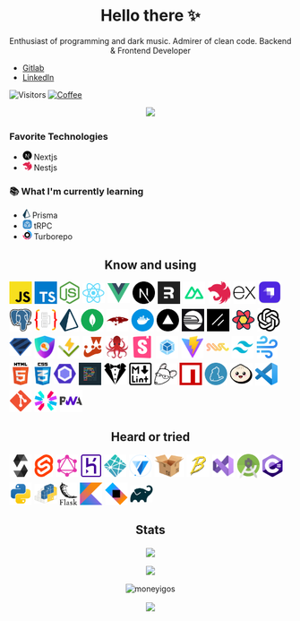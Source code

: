 <h1 align="center">Hello there ✨</h1>

<p align="center">
  Enthusiast of programming and dark music. Admirer of clean code. Backend & Frontend Developer

- [Gitlab](https://gitlab.com/Mnigos)
- [LinkedIn](https://www.linkedin.com/in/igor-makowski-b30684206)

![Visitors](https://komarev.com/ghpvc/?username=MoneyIgos) [![Coffee](https://badgen.net/badge/Buy%20Me/A%20Coffee/purple?icon=kofi)](https://www.buymeacoffee.com/mnigos)

</p>

<p align="center">
  <img src="https://github-profile-trophy.vercel.app/?username=Mnigos&theme=onedark">
</p>

### Favorite Technologies

- <img width="16" src="./assets/nextjs.png" alt="Next's logo" /> Nextjs
- <img width="16" src="./assets/nestjs.png" alt="Nest.js's logo" /> Nestjs

### 📚 What I'm currently learning

- <img height="16" src="./assets/prisma.png" alt="Prisma's logo" /> Prisma
- <img height="16" src="./assets/trpc.svg" alt="tRPC's logo" /> tRPC
- <img height="16" src="./assets/turbo.png" alt="Turborepo's logo" /> Turborepo

<h2 align="center">Know and using</h2>

<div style="display: flex; align-items: center; flex-wrap: wrap; gap: 5px">
<a title="Javascript" href="https://developer.mozilla.org/en-US/docs/Web/JavaScript">
  <img
    width="40"
    src="./assets/javascript.png"
    alt="Javascript's logo"
  />
</a>
<a title="Typescript" href="https://www.typescriptlang.org/">
  <img
    width="40"
    src="./assets/typescript.png"
    alt="Typescript's logo"
  />
</a>
<a title="Nodejs" href="https://nodejs.org/">
  <img
    height="40"
    src="./assets/nodejs.png"
    alt="Nodejs's logo"
  />
</a>
<a title="React" href="https://reactjs.org/">
  <img
    src="./assets/react.png"
    width="40"
    alt="React's logo"
  />
</a>
<a title="Vue" href="http://vuejs.org/">
  <img
    width="40"
    src="./assets/vue.png"
    alt="Vue's logo"
  />
</a>
<a title="Next" href="https://nextjs.org/">
  <img
    width="40"
    src="./assets/nextjs.png"
    alt="Next's logo"
  />
</a>
<a title="Remix" href="https://remix.run">
  <img
    width="40"
    src="./assets/remix.png"
    alt="Remix's logo"
  />
</a>
<a title="Nuxt" href="https://nuxtjs.org/">
  <img
    width="40"
    src="./assets/nuxtjs.svg"
    alt="Nuxt's logo"
  />
</a>
<a title="Nest.js" href="https://nestjs.com/">
  <img
    width="40"
    src="./assets/nestjs.png"
    alt="Nest.js's logo"
  />
</a>
<a title="Express" href="https://expressjs.com/">
  <img
    width="40"
    src="./assets/expressjs.png"
    alt="Express's logo"
  />
</a>
<a title="Strapi" href="https://strapi.io">
  <img
    width="40"
    src="./assets/strapi.png"
    alt="Strapi's logo"
  />
</a>
<a title="Postgresql" href="https://www.postgresql.org/">
  <img
    src="./assets/postgresql.png"
    alt="Postgresql's logo"
    width="40"
  />
</a>
<a title="TypeORM" href="https://typeorm.io">
  <img
    width="40"
    src="./assets/typeorm.png"
    alt="TypeORM's logo"
  />
</a>
<a title="Prisma" href="https://prisma.io/">
  <img
    height="40"
    src="./assets/prisma.png"
    alt="Prisma's logo"
  />
</a>
<a title="Mongodb" href="https://www.mongodb.com/">
  <img
    width="40"
    src="./assets/mongodb.svg"
    alt="MongoDB's logo"
  />
</a>
<a title="Mongoose" href="https://mongoosejs.com/">
  <img
    width="40"
    src="./assets/mongoose.png"
    alt="Mongoose's logo"
  />
</a>
<a title="Docker" href="https://www.docker.com/">
  <img
    width="40"
    src="./assets/docker.png"
    alt="Docker's logo"
  />
</a>
<a title="Vercel" href="https://vercel.com">
  <img width="40" src="./assets/vercel.svg" alt="Vercel's logo" />
</a>
<a title="Railway" href="https://railway.app">
  <img width="40" src="./assets/railway.png" alt="Railway's logo" />
</a>
<a title="ShadcnUI" href="https://ui.shadcn.com">
  <img width="40" src="./assets/shadcnui.png" alt="ShadcnUI's logo" />
</a>
<a title="React Query" href="https://tanstack.com/query/v3">
  <img width="40" src="./assets/react-query.png" alt="React Query's logo" />
</a>
<a title="OpenAI" href="https://openai.com">
  <img width="40" src="./assets/openai.png" alt="OpenAI's logo" />
</a>
<a title="Auth.js" href="https://zod.dev/">
  <img width="40" src="./assets/zod.png" alt="Auth.js's logo" />
</a>
<a title="Auth.js" href="https://authjs.dev/">
  <img height="40" src="./assets/authjs.png" alt="Auth.js's logo" />
</a>
<a title="Vitest" href="https://vitest.dev/">
  <img width="40" src="./assets/vitest.svg" alt="Vitest's logo" />
</a>
<a title="Jest" href="https://jestjs.io/">
  <img
    height="40"
    src="./assets/jest.png"
    alt="Jest's logo"
  />
</a>
<a title="Testing Library" href="https://testing-library.com/">
  <img
    width="40"
    src="./assets/testing-library.png"
    alt="Testing Library's logo"
  />
</a>
<a title="Storybook" href="https://storybook.js.org/">
  <img
    width="40"
    src="./assets/storybook.svg"
    alt="Storybook's logo"
  />
<a title="Webpack" href="https://webpack.js.org/">
  <img
    width="40"
    src="./assets/webpack.png"
    alt="Webpack's logo"
  />
</a>
<a title="Vite" href="https://vitejs.dev">
  <img
    width="40"
    src="./assets/vitejs.svg"
    alt="Vite's logo"
  />
</a>
<a title="SWC" href="https://swc.rs/">
  <img
    width="40"
    src="./assets/swc.png"
    alt="SWC's logo"
  />
<a title="TailwindCSS" href="https://tailwindcss.com/">
  <img
    width="40"
    src="./assets/tailwindcss.png"
    alt="TailwindCSS's logo"
  />
</a>
<a title="Windi CSS" href="https://windicss.org/">
  <img
    height="40"
    src="./assets/windicss.png"
    alt="Windi CSS's logo"
  />
</a>
<a title="Html" href="https://www.w3.org/html/">
  <img
    width="40"
    src="./assets/html5.png"
    alt="Html's logo"
  />
</a>
<a title="Css" href="https://css-tricks.com/">
  <img
    height="40"
    src="./assets/css3.png"
    alt="Css's logo"
  />
</a>
<a title="Eslint" href="https://eslint.org/">
  <img
    width="40"
    src="./assets/eslint.svg"
    alt="Eslint's logo"
  />
</a>
<a title="Prettier" href="https://prettier.io/">
  <img
    width="40"
    src="./assets/prettier.png"
    alt="Prettier's logo"
  />
</a>
<a title="Stylelint" href="https://stylelint.io/">
  <img
    width="40"
    src="./assets/stylelint.png"
    alt="Stylelint's logo"
  />
</a>
<a title="MarkdownLint" href="https://github.com/markdownlint/markdownlint">
  <img width="40" src="./assets/markdownlint.png" alt="MarkdownLint's logo" />
</a>
<a title="Editorconfig" href="https://editorconfig.org/">
  <img
    width="40"
    src="./assets/editorconfig.png"
    alt="Editorconfig's logo"
  />
</a>
<a title="Npm" href="https://www.npmjs.com/">
  <img
    width="40"
    src="./assets/npmjs.svg"
    alt="Npm's logo"
  />
</a>
<a title="Yarn" href="https://yarnpkg.com/">
  <img
    width="40"
    src="./assets/yarnpkg.png"
    alt="Yarn's logo"
  />
</a>
<a title="Bun" href="https://bun.sh/">
  <img
    width="40"
    src="./assets/bun.png"
    alt="Bun's logo"
  />
</a>

<a title="Visual studio code" href="https://code.visualstudio.com/">
  <img
    width="40"
    src="./assets/vscode.png"
    alt="Visual-studio-code's logo"
  />
</a>
<a title="Git" href="https://git-scm.com/">
  <img
    width="40"
    src="./assets/git.png"
    alt="Git's logo"
  />
</a>
<a title="Jwt" href="https://jwt.io/">
  <img width="40" src="./assets/jsonwebtoken.svg" alt="Jwt's logo" />
</a>
<a title="Pwa" href="https://web.dev/progressive-web-apps/">
  <img
    width="40"
    src="./assets/pwa.webp"
    alt="Pwa's logo"
  />
</a>
</div>

<h2 align="center">Heard or tried</h2>

<div style="display: flex; align-items: center; flex-wrap: wrap; gap: 5px">
<a title="Solidity" href="https://soliditylang.org/">
  <img height="40" src="./assets/solidity.png" alt="Solidity's logo" />
</a>
<a title="Svelte" href="https://svelte.dev">
  <img
    src="./assets/svelte.png"
    height="40"
    alt="Svelte's Logo"
  />
</a>
<a title="GraphQL" href="https://graphql.org">
  <img
    src="./assets/graphql.png"
    width="40"
    alt="GraphQL's logo"
  />
</a>
<a title="Heroku" href="https://heroku.com/">
  <img
    height="40"
    src="./assets/heroku.png"
    alt="Heroku's logo"
  />
</a>
<a title="Netlify" href="https://www.netlify.com/">
  <img
    width="40"
    src="./assets/netlify.png"
    alt="Netlify's logo"
  />
</a>
<a title="Vuetify" href="https://vuetifyjs.com">
  <img
    height="40"
    alt="Vuetify's logo"
    src="./assets/vuetify.svg"
  />
</a>
<a title="Parcel" href="https://parceljs.org/">
  <img
    height="40"
    src="./assets/parcel.png"
    alt="Parcel's logo"
  />
</a>
<a title="Babel" href="https://babeljs.io/">
  <img
    width="40"
    src="./assets/babel.png"
    alt="Babel's logo"
  />
</a>
<a title="Visual Studio" href="https://visualstudio.microsoft.com/">
  <img
    width="40"
    src="./assets/visual-studio.svg"
    alt="Visual Studio's logo"
  />
</a>
<a tltle="Android-Studio" href="https://developer.android.com">
  <img
    width="40"
    src="./assets/android-studio.png"
    alt="Android-Studio's logo"
  />
</a>
<a title="CSharp" href="https://learn.microsoft.com/pl-pl/dotnet/csharp/">
  <img
    height="40"
    src="./assets/csharp.png"
    alt="CSharp's logo"
  />
</a>
<a title="Python" href="https://www.python.org/">
  <img
    width="40"
    src="./assets/python.svg"
    alt="Python's logo"
  />
</a>
<a title="Pip" href="https://pypi.org/project/pip/">
  <img
    width="40"
    src="./assets/pip.png"
    alt="Pip's logo"
   />
</a>
<a title="Flask" href="https://flask.palletsprojects.com/">
  <img
    height="40"
    src="./assets/flask.png"
    alt="Flask's logo"
  />
<a title="Kotlin" href="https://kotlinlang.org/">
  <img
    width="40"
    src="./assets/kotlin.png"
    alt="Kotlin's logo"
  />
</a>
<a title="Ktor" href="https://ktor.io/">
  <img
    width="40"
    src="./assets/ktor.png"
    alt="Ktor's logo"
  />
</a>
<a title="Gradle" href="https://gradle.com/">
  <img
    width="40"
    src="./assets/gradle.png"
    alt="Gradle's logo"
  />
</a>
</div>

<h2 align="center">Stats</h2>

<p align="center">
  <img align="center" src="https://github-readme-stats.vercel.app/api/top-langs/?username=Mnigos&layout=compact&theme=tokyonight" />
</p>
<p align="center">
  <img align="center" src="https://github-readme-stats.vercel.app/api?username=Mnigos&count_private=true&show_icons=true&theme=tokyonight" />
</p>
<p align="center"><img align="center" src="https://github-readme-streak-stats.herokuapp.com/?user=Mnigos&theme=tokyonight" alt="moneyigos" /></p>
<p align="center">
  <img align="center" src="https://github-readme-stats.vercel.app/api/wakatime?username=MoneyIgos&layout=compact&theme=tokyonight" />
</p>
